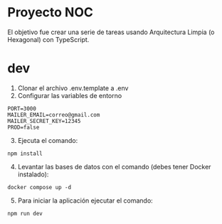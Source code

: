 # Proyecto NOC

El objetivo fue crear una serie de tareas usando Arquitectura Limpia (o Hexagonal) con TypeScript.

# dev

1. Clonar el archivo .env.template a .env
2. Configurar las variables de entorno

```
PORT=3000
MAILER_EMAIL=correo@gmail.com
MAILER_SECRET_KEY=12345
PROD=false
```

3. Ejecuta el comando:
```
npm install
```

4. Levantar las bases de datos con el comando (debes tener Docker instalado):
```
docker compose up -d
```

5. Para iniciar la aplicación ejecutar el comando:
```
npm run dev
```